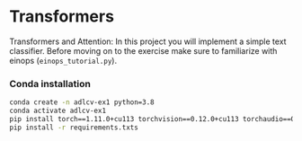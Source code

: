 # Transformers
Transformers and Attention:
In this project you will implement a simple text classifier. 
Before moving on to the exercise make sure to familiarize with einops (`einops_tutorial.py`).

### Conda installation
```bash
conda create -n adlcv-ex1 python=3.8
conda activate adlcv-ex1
pip install torch==1.11.0+cu113 torchvision==0.12.0+cu113 torchaudio==0.11.0 --extra-index-url https://download.pytorch.org/whl/cu113
pip install -r requirements.txts
```

